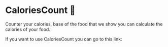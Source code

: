 # CaloriesCount 🍕
Counter your calories, base of the food that we show you can calculate the calories of your food.

If you want to use CaloriesCount you can go to this link:

